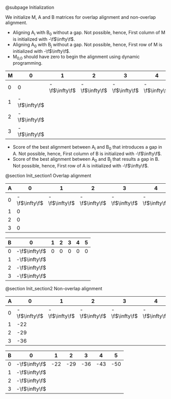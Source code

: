 @subpage Initialization

We initialize M, A and B matrices for overlap alignment and non-overlap alignment.
* Aligning A<sub>i</sub> with B<sub>0</sub> without a gap. Not possible, hence, First column of M is initialized with -\f$\infty\f$.
* Aligning A<sub>0</sub> with B<sub>j</sub> without a gap. Not possible, hence, First row of M is initialized with -\f$\infty\f$.
* M<sub>0,0</sub> should have zero to begin the alignment using dynamic programming.

M | 0 | 1 | 2 | 3 | 4 | 5 |
--|--|--|--|--|--|---
0 | 0 | -\f$\infty\f$ | -\f$\infty\f$ | -\f$\infty\f$ | -\f$\infty\f$ | -\f$\infty\f$ |
1 | -\f$\infty\f$ |  |  |  |  |  |
2 | -\f$\infty\f$ |  |  |  |  |  |
3 | -\f$\infty\f$ |  |  |  |  |  |

* Score of the best alignment between A<sub>i</sub> and B<sub>0</sub> that introduces a gap in A. Not possible, hence, First column of B is initialized with -\f$\infty\f$.
* Score of the best alignment between A<sub>0</sub> and B<sub>j</sub> that results a gap in B. Not possible, hence, First row of A is initialized with -\f$\infty\f$.

@section Init_section1 Overlap alignment

A | 0 | 1 | 2 | 3 | 4 | 5 |
--|--|--|--|--|--|---|
0 | -\f$\infty\f$ | -\f$\infty\f$ | -\f$\infty\f$ | -\f$\infty\f$ | -\f$\infty\f$ | -\f$\infty\f$ |
1 | 0 |  |  |  |  | |
2 | 0 |  |  |  |  |  |
3 | 0 |  |  |  |  |  |


B | 0 | 1 | 2 | 3 | 4 | 5 |
--|--|--|--|--|--|---|
0 | -\f$\infty\f$ | 0 | 0 | 0 | 0 | 0 |
1 | -\f$\infty\f$ |  |  |  |  |  |
2 | -\f$\infty\f$ |  |  |  |  |  |
3 | -\f$\infty\f$ |  |  |  |  |  |

@section Init_section2 Non-overlap alignment

A | 0 | 1 | 2 | 3 | 4 | 5 |
--|--|--|--|--|--|---|
0 | -\f$\infty\f$ | -\f$\infty\f$ | -\f$\infty\f$ | -\f$\infty\f$ | -\f$\infty\f$ | -\f$\infty\f$ |
1 | -22 |  |  |  |  | |
2 | -29 |  |  |  |  |  |
3 | -36 |  |  |  |  |  |


B | 0 | 1 | 2 | 3 | 4 | 5 |
--|--|--|--|--|--|---|
0 | -\f$\infty\f$ | -22 | -29 | -36 | -43 | -50 |
1 | -\f$\infty\f$ |  |  |  |  |  |
2 | -\f$\infty\f$ |  |  |  |  |  |
3 | -\f$\infty\f$ |  |  |  |  |  |
